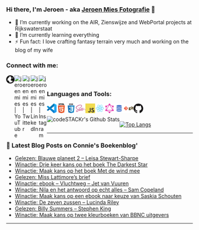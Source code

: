 ### Hi there, I'm Jeroen - aka [Jeroen Mies Fotografie][website] 👋

- 🔭 I’m currently working on the AIR, Zienswijze and WebPortal projects at Rijkswaterstaat
- 🌱 I’m currently learning everything
- ⚡ Fun fact: I love crafting fantasy terrain very much and working on the blog of my wife

### Connect with me:

[<img align="left" alt="jeroenmies" width="22px" src="https://raw.githubusercontent.com/iconic/open-iconic/master/svg/globe.svg" />][website]
[<img align="left" alt="jeroenmies | YouTube" width="22px" src="https://cdn.jsdelivr.net/npm/simple-icons@v3/icons/youtube.svg" />][youtube]
[<img align="left" alt="jeroenmies | Twitter" width="22px" src="https://cdn.jsdelivr.net/npm/simple-icons@v3/icons/twitter.svg" />][twitter]
[<img align="left" alt="jeroenmies | LinkedIn" width="22px" src="https://cdn.jsdelivr.net/npm/simple-icons@v3/icons/linkedin.svg" />][linkedin]
[<img align="left" alt="jeroenmies | Instagram" width="22px" src="https://cdn.jsdelivr.net/npm/simple-icons@v3/icons/instagram.svg" />][instagram]

<br />

### Languages and Tools:

[<img align="left" alt="Visual Studio Code" width="26px" src="https://raw.githubusercontent.com/github/explore/80688e429a7d4ef2fca1e82350fe8e3517d3494d/topics/visual-studio-code/visual-studio-code.png" />][webdevplaylist]
[<img align="left" alt="HTML5" width="26px" src="https://raw.githubusercontent.com/github/explore/80688e429a7d4ef2fca1e82350fe8e3517d3494d/topics/html/html.png" />][webdevplaylist]
[<img align="left" alt="CSS3" width="26px" src="https://raw.githubusercontent.com/github/explore/80688e429a7d4ef2fca1e82350fe8e3517d3494d/topics/css/css.png" />][cssplaylist]
[<img align="left" alt="Sass" width="26px" src="https://raw.githubusercontent.com/github/explore/80688e429a7d4ef2fca1e82350fe8e3517d3494d/topics/sass/sass.png" />][cssplaylist]
[<img align="left" alt="JavaScript" width="26px" src="https://raw.githubusercontent.com/github/explore/80688e429a7d4ef2fca1e82350fe8e3517d3494d/topics/javascript/javascript.png" />][jsplaylist]
[<img align="left" alt="React" width="26px" src="https://raw.githubusercontent.com/github/explore/80688e429a7d4ef2fca1e82350fe8e3517d3494d/topics/react/react.png" />][reactplaylist]
[<img align="left" alt="GraphQL" width="26px" src="https://raw.githubusercontent.com/github/explore/80688e429a7d4ef2fca1e82350fe8e3517d3494d/topics/graphql/graphql.png" />][webdevplaylist]
[<img align="left" alt="SQL" width="26px" src="https://raw.githubusercontent.com/github/explore/80688e429a7d4ef2fca1e82350fe8e3517d3494d/topics/sql/sql.png" />][webdevplaylist]
[<img align="left" alt="Git" width="26px" src="https://raw.githubusercontent.com/github/explore/80688e429a7d4ef2fca1e82350fe8e3517d3494d/topics/git/git.png" />][webdevplaylist]
[<img align="left" alt="GitHub" width="26px" src="https://raw.githubusercontent.com/github/explore/78df643247d429f6cc873026c0622819ad797942/topics/github/github.png" />][webdevplaylist]

<br />
<br />

<img align="left" alt="codeSTACKr's Github Stats" src="https://github-readme-stats.vercel.app/api?username=jeroenmies&show_icons=true&hide_border=true&count_private=true&theme=tokyonight" />

[![Top Langs](https://github-readme-stats.vercel.app/api/top-langs/?username=jeroenmies)](https://github.com/jeroenmies/github-readme-stats)

---

### 📕 Latest Blog Posts on Connie's Boekenblog'
<!-- BLOG-POST-LIST:START -->
- [Gelezen: Blauwe planeet 2 – Leisa Stewart-Sharpe](https://conniesboekenblog.nl/2021/09/26/gelezen-blauwe-planeet-2-leisa-stewart-sharpe/?utm_source=rss&utm_medium=rss&utm_campaign=gelezen-blauwe-planeet-2-leisa-stewart-sharpe)
- [Winactie: Drie keer kans op het boek The Darkest Star](https://conniesboekenblog.nl/2021/09/26/winactie-drie-keer-kans-op-het-boek-the-darkest-star/?utm_source=rss&utm_medium=rss&utm_campaign=winactie-drie-keer-kans-op-het-boek-the-darkest-star)
- [Winactie: Maak kans op het boek Met de wind mee](https://conniesboekenblog.nl/2021/09/25/winactie-maak-kans-op-het-boek-met-de-wind-mee/?utm_source=rss&utm_medium=rss&utm_campaign=winactie-maak-kans-op-het-boek-met-de-wind-mee)
- [Gelezen: Miss Lattimore’s brief](https://conniesboekenblog.nl/2021/09/24/gelezen-miss-lattimores-brief/?utm_source=rss&utm_medium=rss&utm_campaign=gelezen-miss-lattimores-brief)
- [Winactie: ebook – Vluchtweg – Jet van Vuuren](https://conniesboekenblog.nl/2021/09/24/winactie-ebook-vluchtweg-jet-van-vuuren/?utm_source=rss&utm_medium=rss&utm_campaign=winactie-ebook-vluchtweg-jet-van-vuuren)
- [Winactie: Nila en het antwoord op echt alles – Sam Copeland](https://conniesboekenblog.nl/2021/09/23/winactie-nila-en-het-antwoord-op-echt-alles-sam-copeland/?utm_source=rss&utm_medium=rss&utm_campaign=winactie-nila-en-het-antwoord-op-echt-alles-sam-copeland)
- [Winactie: Maak kans op een ebook naar keuze van Saskia Schouten](https://conniesboekenblog.nl/2021/09/22/winactie-maak-kans-op-een-ebook-naar-keuze-van-saskia-schouten/?utm_source=rss&utm_medium=rss&utm_campaign=winactie-maak-kans-op-een-ebook-naar-keuze-van-saskia-schouten)
- [Winactie: De zeven zussen – Lucinda Riley](https://conniesboekenblog.nl/2021/09/21/winactie-de-zeven-zussen-lucinda-riley/?utm_source=rss&utm_medium=rss&utm_campaign=winactie-de-zeven-zussen-lucinda-riley)
- [Gelezen: Billy Summers – Stephen King](https://conniesboekenblog.nl/2021/09/20/gelezen-billy-summers-stephen-king/?utm_source=rss&utm_medium=rss&utm_campaign=gelezen-billy-summers-stephen-king)
- [Winactie: Maak kans op twee kleurboeken van BBNC uitgevers](https://conniesboekenblog.nl/2021/09/20/winactie-maak-kans-op-twee-kleurboeken-van-bbnc-uitgevers/?utm_source=rss&utm_medium=rss&utm_campaign=winactie-maak-kans-op-twee-kleurboeken-van-bbnc-uitgevers)
<!-- BLOG-POST-LIST:END -->

---

[website]: https://jeroenmiesfotografie.nl
[twitter]: https://twitter.com/jeroenmies
[youtube]: https://www.youtube.com/channel/UCdM6wXDAk3Y8_ycxkSfAD7Q
[instagram]: https://www.instagram.com/jeroenmies/
[linkedin]: https://www.linkedin.com/in/jeroenmies/
[webdevplaylist]: https://www.youtube.com/playlist?list=PLlhZGGVFsRrTQQnp_2UwWSoAigm-9_SqR
[jsplaylist]: https://www.youtube.com/playlist?list=PLC5BA7CB1270B2073
[cssplaylist]: https://www.youtube.com/playlist?list=PLlhZGGVFsRrSeV5xra6z-nU60cqompunz
[reactplaylist]: https://www.youtube.com/playlist?list=PLC5BA7CB1270B2073
